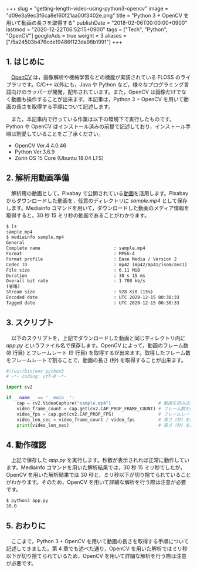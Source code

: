 +++
slug = "getting-length-video-using-python3-opencv"
image = "d09e3a9ec3f6ca8e160f21aa00f3402e.png"
title = "Python 3 + OpenCV を用いて動画の長さを取得する"
publishDate = "2018-02-06T00:00:00+0900"
lastmod = "2020-12-22T06:52:15+0900"
tags = ["Tech", "Python", "OpenCV"]
googleAds = true
weight = 3
aliases = ["/5a24503b476cde19486f123da98b1991"]
+++

## 1. はじめに

　[OpenCV](https://opencv.org/) は，画像解析や機械学習などの機能が実装されている FLOSS のライブラリです。C/C++ 以外にも，Java や Python など，様々なプログラミング言語向けのラッパーが開発，配布されています。また，OpenCV は画像だけでなく動画も操作することが出来ます。本記事は，Python 3 + OpenCV を用いて動画の長さを取得する手順について記述します。

　また，本記事内で行っている作業は以下の環境下で実行したものです。Python や OpenCV はインストール済みの前提で記述しており，インストール手順は割愛していることをご了承ください。

* OpenCV Ver.4.4.0.46
* Python Ver.3.6.9
* Zorin OS 15 Core (Ubuntu 18.04 LTS)

## 2. 解析用動画準備

　解析用の動画として，Pixabay で公開されている[動画](https://pixabay.com/ja/videos/%E6%9C%88-%E6%B3%8A-%E6%9C%88%E5%85%89-%E7%A9%BA-%E7%A5%9E%E7%A7%98%E7%9A%84%E3%81%A7%E3%81%99-59026/)を活用します。Pixabay からダウンロードした動画を，任意のディレクトリに *sample.mp4* として保存します。Mediainfo コマンドを用いて，ダウンロードした動画のメディア情報を取得すると，30 秒 15 ミリ秒の動画であることがわかります。

```bash
$ ls
sample.mp4
$ mediainfo sample.mp4
General
Complete name                            : sample.mp4
Format                                   : MPEG-4
Format profile                           : Base Media / Version 2
Codec ID                                 : mp42 (mp42/mp41/isom/avc1)
File size                                : 6.11 MiB
Duration                                 : 30 s 15 ms
Overall bit rate                         : 1 708 kb/s
(省略)
Stream size                              : 928 KiB (15%)
Encoded date                             : UTC 2020-12-15 00:38:33
Tagged date                              : UTC 2020-12-15 00:38:33
```

## 3. スクリプト

　以下のスクリプトを，上記でダウンロードした動画と同じディレクトリ内に *app.py* というファイル名で保存します。OpenCV によって，動画のフレーム数 (8 行目) とフレームレート (9 行目) を取得するが出来ます。取得したフレーム数をフレームレートで割ることで，動画の長さ (秒) を取得することが出来ます。

```python {linenos=table}
#!/usr/bin/env python3
# -*- coding: utf-8 -*-

import cv2

if __name__ == '__main__':
    cap = cv2.VideoCapture("sample.mp4")                  # 動画を読み込む
    video_frame_count = cap.get(cv2.CAP_PROP_FRAME_COUNT) # フレーム数を取得する
    video_fps = cap.get(cv2.CAP_PROP_FPS)                 # フレームレートを取得する
    video_len_sec = video_frame_count / video_fps         # 長さ（秒）を計算する
    print(video_len_sec)                                  # 長さ（秒）を出力する
```

## 4. 動作確認

　上記で保存した *app.py* を実行します。秒数が表示されれば正常に動作しています。Mediainfo コマンドを用いた解析結果では，30 秒 15 ミリ秒でしたが，OpenCV を用いた解析結果では 30 秒と，ミリ秒以下が切り捨てられていることがわかります。そのため，OpenCV を用いて詳細な解析を行う際は注意が必要です。

```bash
$ python3 app.py 
30.0
```

## 5. おわりに

　ここまで，Python 3 + OpenCV を用いて動画の長さを取得する手順について記述してきました。第 4 章でも述べた通り，OpenCV を用いた解析ではミリ秒以下が切り捨てられているため，OpenCV を用いて詳細な解析を行う際は注意が必要です。